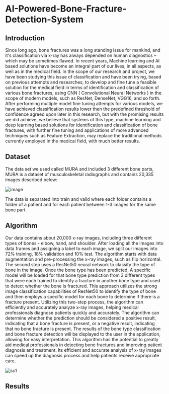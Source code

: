 # AI-Powered-Bone-Fracture-Detection-System
## Introduction
Since long ago, bone fractures was a long standing issue for mankind, and it's classification via x-ray has always depended on human diagnostics – which may be sometimes flawed. In recent years, Machine learning and AI based solutions have become an integral part of our lives, in all aspects, as well as in the medical field. In the scope of our research and project, we have been studying this issue of classification and have been trying, based on previous attempts and researches, to develop and fine tune a feasible solution for the medical field in terms of identification and classification of various bone fractures, using CNN ( Convolutional Neural Networks ) in the scope of modern models, such as ResNet, DenseNet, VGG16, and so forth. After performing multiple model fine tuning attempts for various models, we have achieved classification results lower then the predefined threshold of confidence agreed upon later in this research, but with the promising results we did achieve, we believe that systems of this type, machine learning and deep learning based solutions for identification and classification of bone fractures, with further fine tuning and applications of more advanced techniques such as Feature Extraction, may replace the traditional methods currently employed in the medical field, with much better results.
## Dataset
The data set we used called MURA and included 3 different bone parts, MURA is a dataset of musculoskeletal radiographs and contains 20,335 images described below:

![image](https://github.com/user-attachments/assets/8eb87cb9-fdd0-4124-a495-aeb5bee2cf36)



The data is separated into train and valid where each folder contains a folder of a patient and for each patient between 1-3 images for the same bone part

## Algorithm
Our data contains about 20,000 x-ray images, including three different types of bones - elbow, hand, and shoulder. After loading all the images into data frames and assigning a label to each image, we split our images into 72% training, 18% validation and 10% test. The algorithm starts with data augmentation and pre-processing the x-ray images, such as flip horizontal. The second step uses a ResNet50 neural network to classify the type of bone in the image. Once the bone type has been predicted, A specific model will be loaded for that bone type prediction from 3 different types that were each trained to identify a fracture in another bone type and used to detect whether the bone is fractured. This approach utilizes the strong image classification capabilities of ResNet50 to identify the type of bone and then employs a specific model for each bone to determine if there is a fracture present. Utilizing this two-step process, the algorithm can efficiently and accurately analyze x-ray images, helping medical professionals diagnose patients quickly and accurately. The algorithm can determine whether the prediction should be considered a positive result, indicating that a bone fracture is present, or a negative result, indicating that no bone fracture is present. The results of the bone type classification and bone fracture detection will be displayed to the user in the application, allowing for easy interpretation. This algorithm has the potential to greatly aid medical professionals in detecting bone fractures and improving patient diagnosis and treatment. Its efficient and accurate analysis of x-ray images can speed up the diagnosis process and help patients receive appropriate care.

![sc1](https://github.com/user-attachments/assets/93a99dcc-bfc5-4abd-82dc-8618bcbb2654)

## Results

